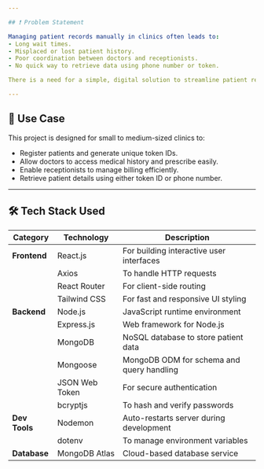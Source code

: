 ```yaml
---

## ❗ Problem Statement

Managing patient records manually in clinics often leads to:
- Long wait times.
- Misplaced or lost patient history.
- Poor coordination between doctors and receptionists.
- No quick way to retrieve data using phone number or token.

There is a need for a simple, digital solution to streamline patient registration, consultations, and billing.

---
```


## 🧠 Use Case

This project is designed for small to medium-sized clinics to:

- Register patients and generate unique token IDs.
- Allow doctors to access medical history and prescribe easily.
- Enable receptionists to manage billing efficiently.
- Retrieve patient details using either token ID or phone number.

---

## 🛠️ Tech Stack Used

| Category      | Technology     | Description                               |
| ------------- | -------------- | ----------------------------------------- |
| **Frontend**  | React.js       | For building interactive user interfaces  |
|               | Axios          | To handle HTTP requests                   |
|               | React Router   | For client-side routing                   |
|               | Tailwind CSS   | For fast and responsive UI styling        |
| **Backend**   | Node.js        | JavaScript runtime environment            |
|               | Express.js     | Web framework for Node.js                 |
|               | MongoDB        | NoSQL database to store patient data      |
|               | Mongoose       | MongoDB ODM for schema and query handling |
|               | JSON Web Token | For secure authentication                 |
|               | bcryptjs       | To hash and verify passwords              |
| **Dev Tools** | Nodemon        | Auto-restarts server during development   |
|               | dotenv         | To manage environment variables           |
| **Database**  | MongoDB Atlas  | Cloud-based database service              |
